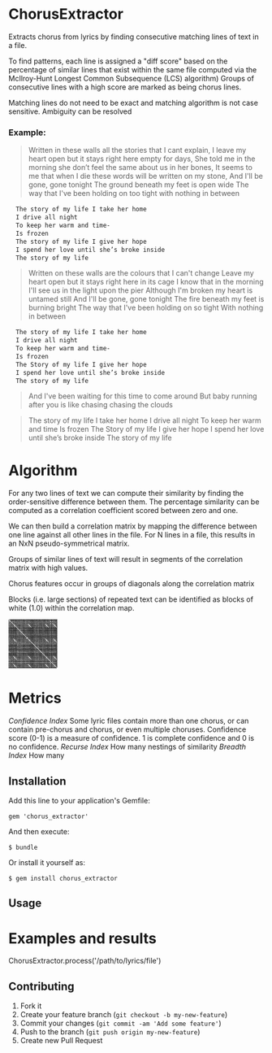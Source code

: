 # ChorusExtractor

Extracts chorus from lyrics by finding consecutive matching lines of
text in a file.

To find patterns, each line is assigned a "diff score" based on the
percentage of similar lines that exist within the same file computed
via the McIlroy-Hunt Longest Common Subsequence (LCS) algorithm)
Groups of consecutive lines with a high score are marked as being
chorus lines.

Matching lines do not need to be exact and matching algorithm is not case sensitive.
Ambiguity can be resolved

### Example:

> Written in these walls all the stories that I cant explain,
> I leave my heart open but it stays right here empty for days,
> She told me in the morning she don’t feel the same about us in her bones,
> It seems to me that when I die these words will be written on my stone,
> And I'll be gone, gone tonight
> The ground beneath my feet is open wide
> The way that I've been holding on too tight with nothing in between

```
  The story of my life I take her home
  I drive all night
  To keep her warm and time-
  Is frozen
  The story of my life I give her hope
  I spend her love until she’s broke inside
  The story of my life
```

> Written on these walls are the colours that I can't change
> Leave my heart open but it stays right here in its cage
> I know that in the morning I'll see us in the light upon the pier
> Although I'm broken my heart is untamed still
> And I'll be gone, gone tonight
> The fire beneath my feet is burning bright
> The way that I've been holding on so tight 
> With nothing in between

```
  The story of my life I take her home
  I drive all night
  To keep her warm and time-
  Is frozen
  The Story of my life I give her hope
  I spend her love until she’s broke inside
  The story of my life
```

> And I've been waiting for this time to come around
> But baby running after you is like chasing chasing the clouds

> The story of my life I take her home
> I drive all night
> To keep her warm and time
> Is frozen
> The Story of my life I give her hope
> I spend her love until she’s broke inside
> The story of my life

# Algorithm

For any two lines of text we can compute their similarity by finding the
order-sensitive difference between them. The percentage similarity can
be computed as a correlation coefficient scored between zero and one. 

We can then build a correlation matrix by mapping the difference between one
line against all other lines in the file. For N lines in a file, this
results in an NxN pseudo-symmetrical matrix.

Groups of similar lines of text will result in segments of the
correlation matrix with high values.

Chorus features occur in groups of diagonals along the correlation matrix

Blocks (i.e. large sections) of repeated text can be identified as blocks of white (1.0)
within the correlation map.



![](https://raw.githubusercontent.com/Aerlinger/chorus_extractor/develop/example/correlation_maps/3_cleaned.jsi_processed.bmp)

# Metrics

*Confidence* *Index* Some lyric files contain more than one chorus, or can contain pre-chorus
and chorus, or even multiple choruses. Confidence score (0-1) is a measure of confidence. 1 is
complete confidence and 0 is no confidence.
*Recurse* *Index* How many nestings of similarity
*Breadth* *Index* How many


## Installation

Add this line to your application's Gemfile:

    gem 'chorus_extractor'

And then execute:

    $ bundle

Or install it yourself as:

    $ gem install chorus_extractor

## Usage

# Examples and results

ChorusExtractor.process('/path/to/lyrics/file')

## Contributing

1. Fork it
2. Create your feature branch (`git checkout -b my-new-feature`)
3. Commit your changes (`git commit -am 'Add some feature'`)
4. Push to the branch (`git push origin my-new-feature`)
5. Create new Pull Request
